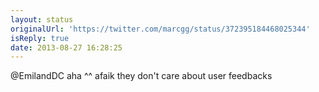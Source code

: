```yaml
---
layout: status
originalUrl: 'https://twitter.com/marcgg/status/372395184468025344'
isReply: true
date: 2013-08-27 16:28:25
---
```


@EmilandDC aha ^^ afaik they don't care about user feedbacks
